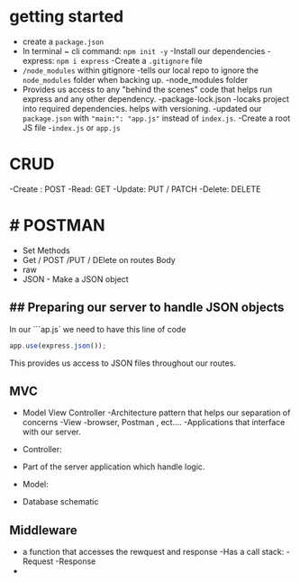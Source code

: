# getting started

- create a `package.json`
- In terminal ~ cli command: `npm init -y`
  -Install our dependencies
  -express: `npm i express`
  -Create a `.gitignore` file
- `/node_modules` within gitignore
  -tells our local repo to ignore the `node_modules` folder when backing up.
  -node_modules folder
- Provides us access to any "behind the scenes" code that helps run express and any other dependency.
  -package-lock.json
  -locaks project into required dependencies. helps with versioning.
  -updated our `package.json` with `"main:": "app.js"` instead of `index.js`.
  -Create a root JS file -`index.js` or `app.js`

# CRUD

-Create : POST
-Read: GET
-Update: PUT / PATCH
-Delete: DELETE

# # POSTMAN

- Set Methods
- Get / POST /PUT / DElete on routes
  Body
- raw
- JSON - Make a JSON object

## ## Preparing our server to handle JSON objects

In our ```ap.js` we need to have this line of code

```js
app.use(express.json());
```

This provides us access to JSON files throughout our routes.

## MVC

- Model View Controller
  -Architecture pattern that helps our separation of concerns
  -View
  -browser, Postman , ect....
  -Applications that interface with our server.

- Controller:
- Part of the server application which handle logic.
- Model:
- Database schematic

## Middleware

- a function that accesses the rewquest and response
  -Has a call stack:
  -Request
  -Response
-
